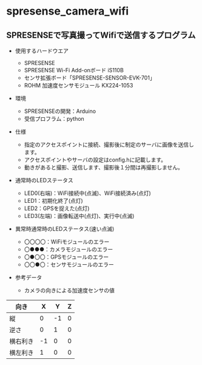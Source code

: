 # spresense_camera_wifi

## SPRESENSEで写真撮ってWifiで送信するプログラム

* 使用するハードウエア
  * SPRESENSE
  * SPRESENSE Wi-Fi Add-onボード iS110B
  * センサ拡張ボード「SPRESENSE-SENSOR-EVK-701」
  * ROHM 加速度センサモジュール KX224-1053

* 環境
  * SPRESENSEの開発：Arduino
  * 受信プロフラム：python

* 仕様
  * 指定のアクセスポイントに接続、撮影後に制定のサーバに画像を送信します。
  * アクセスポイントやサーバの設定はconfig.hに記載します。
  * 動きがあると撮影、送信します、撮影後１分間は再撮影しません。

* 通常時のLEDステータス
  * LED0(右端)：WiFi接続中(点滅)、WiFi接続済み(点灯)
  * LED1：初期化終了(点灯)
  * LED2：GPSを捉えた(点灯)
  * LED3(左端)：画像転送中(点灯)、実行中(点滅)

* 異常時通常時のLEDステータス(速い点滅)
  * 〇〇〇〇：WiFiモジュールのエラー
  * 〇●●●：カメラモジュールのエラー
  * 〇●〇〇：GPSモジュールのエラー
  * 〇〇●〇：センサモジュールのエラー


* 参考データ
  * カメラの向きによる加速度センサの値

|向き|X|Y|Z|
|----|----|----|----|
|縦|0|-1|0|
|逆さ|0|1|0|
|横右利き|-1|0|0|
|横左利き|1|0|0|


